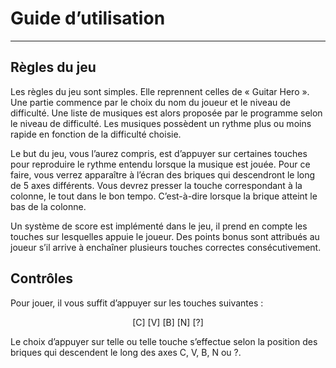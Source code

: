 Guide d’utilisation
===

***

Règles du jeu 
---

Les règles du jeu sont simples. Elle reprennent celles de « Guitar Hero ». Une partie commence par le choix du nom du joueur et le niveau de difficulté. Une liste de musiques est alors proposée par le programme selon le niveau de difficulté. Les musiques possèdent un rythme plus ou moins rapide en fonction de la difficulté choisie. 


Le but du jeu, vous l’aurez compris, est d’appuyer sur certaines touches pour reproduire le rythme entendu lorsque la musique est jouée. Pour ce faire, vous verrez apparaître à l’écran des briques qui descendront le long de 5 axes différents. Vous devrez presser la touche correspondant à la colonne, le tout dans le bon tempo. C’est-à-dire lorsque la brique atteint le bas de la colonne.


Un système de score est implémenté dans le jeu, il prend en compte les touches sur lesquelles appuie le joueur. Des points bonus sont attribués au joueur s’il arrive à enchaîner plusieurs touches correctes consécutivement.


Contrôles 
---

Pour jouer, il vous suffit d’appuyer sur les touches suivantes :


<p style="text-align:center";>[C]  [V]  [B]  [N]  [?]</p>


Le choix d’appuyer sur telle ou telle touche s’effectue selon la position des briques qui descendent le long 
des axes C, V, B, N ou ?.
